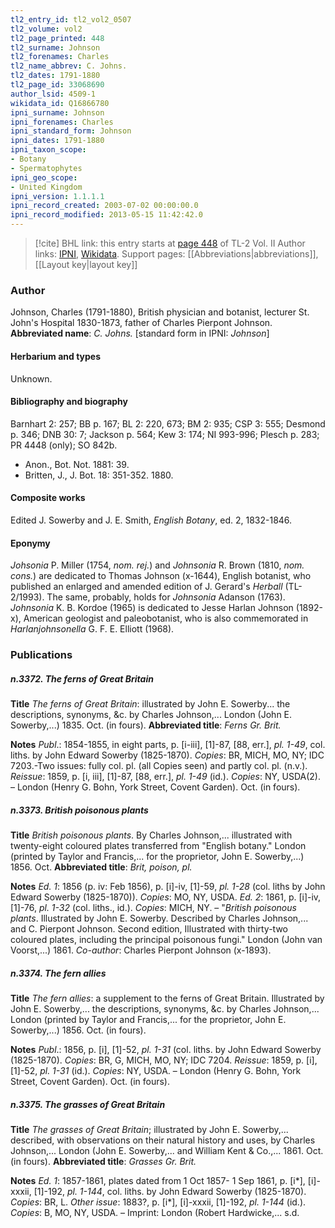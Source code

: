 ```yaml
---
tl2_entry_id: tl2_vol2_0507
tl2_volume: vol2
tl2_page_printed: 448
tl2_surname: Johnson
tl2_forenames: Charles
tl2_name_abbrev: C. Johns.
tl2_dates: 1791-1880
tl2_page_id: 33068690
author_lsid: 4509-1
wikidata_id: Q16866780
ipni_surname: Johnson
ipni_forenames: Charles
ipni_standard_form: Johnson
ipni_dates: 1791-1880
ipni_taxon_scope: 
- Botany
- Spermatophytes
ipni_geo_scope: 
- United Kingdom
ipni_version: 1.1.1.1
ipni_record_created: 2003-07-02 00:00:00.0
ipni_record_modified: 2013-05-15 11:42:42.0
---
```


> [!cite] BHL link: this entry starts at [page 448](https://www.biodiversitylibrary.org/page/33068690) of TL-2 Vol. II
> Author links: [IPNI](https://www.ipni.org/a/4509-1), [Wikidata](https://www.wikidata.org/wiki/Q16866780). Support pages: [[Abbreviations|abbreviations]], [[Layout key|layout key]]

### Author

Johnson, Charles (1791-1880), British physician and botanist, lecturer St. John's Hospital 1830-1873, father of Charles Pierpont Johnson. 
**Abbreviated name**: *C. Johns.* \[standard form in IPNI: *Johnson*\]

#### Herbarium and types

Unknown.

#### Bibliography and biography

Barnhart 2: 257; BB p. 167; BL 2: 220, 673; BM 2: 935; CSP 3: 555; Desmond p. 346; DNB 30: 7; Jackson p. 564; Kew 3: 174; NI 993-996; Plesch p. 283; PR 4448 (only); SO 842b.
- Anon., Bot. Not. 1881: 39.
- Britten, J., J. Bot. 18: 351-352. 1880.

#### Composite works

Edited J. Sowerby and J. E. Smith, *English Botany*, ed. 2, 1832-1846.

#### Eponymy

*Johsonia* P. Miller (1754, *nom. rej.*) and *Johnsonia* R. Brown (1810, *nom. cons.*) are dedicated to Thomas Johnson (x-1644), English botanist, who published an enlarged and amended edition of J. Gerard's *Herball* (TL-2/1993). The same, probably, holds for *Johnsonia* Adanson (1763). *Johnsonia* K. B. Kordoe (1965) is dedicated to Jesse Harlan Johnson (1892-x), American geologist and paleobotanist, who is also commemorated in *Harlanjohnsonella* G. F. E. Elliott (1968).

### Publications

##### n.3372. The ferns of Great Britain

**Title**
*The ferns of Great Britain*: illustrated by John E. Sowerby... the descriptions, synonyms, &c. by Charles Johnson,... London (John E. Sowerby,...) 1835. Oct. (in fours).
**Abbreviated title**: *Ferns Gr. Brit.*

**Notes**
*Publ*.: 1854-1855, in eight parts, p. \[i-iii\], \[1\]-87, \[88, err.\], *pl. 1-49*, col. liths. by John Edward Sowerby (1825-1870). *Copies*: BR, MICH, MO, NY; IDC 7203.-Two issues: fully col. pl. (all Copies seen) and partly col. pl. (n.v.).
*Reissue*: 1859, p. \[i, iii\], \[1\]-87, \[88, err.\], *pl. 1-49* (id.). *Copies*: NY, USDA(2). – London (Henry G. Bohn, York Street, Covent Garden). Oct. (in fours).

##### n.3373. British poisonous plants

**Title**
*British poisonous plants*. By Charles Johnson,... illustrated with twenty-eight coloured plates transferred from "English botany." London (printed by Taylor and Francis,... for the proprietor, John E. Sowerby,...) 1856. Oct.
**Abbreviated title**: *Brit, poison, pl.*

**Notes**
*Ed. 1*: 1856 (p. iv: Feb 1856), p. \[i\]-iv, \[1\]-59, *pl. 1-28* (col. liths by John Edward Sowerby (1825-1870)). *Copies*: MO, NY, USDA.
*Ed. 2*: 1861, p. \[i\]-iv, \[1\]-76, *pl. 1-32* (col. liths., id.).
*Copies*: MICH, NY. – "*British poisonous plants*. Illustrated by John E. Sowerby. Described by Charles Johnson,... and C. Pierpont Johnson. Second edition, Illustrated with thirty-two coloured plates, including the principal poisonous fungi." London (John van Voorst,...) 1861. *Co-author*: Charles Pierpont Johnson (x-1893).

##### n.3374. The fern allies

**Title**
*The fern allies*: a supplement to the ferns of Great Britain. Illustrated by John E. Sowerby,... the descriptions, synonyms, &c. by Charles Johnson,... London (printed by Taylor and Francis,... for the proprietor, John E. Sowerby,...) 1856. Oct. (in fours).

**Notes**
*Publ*.: 1856, p. \[i\], \[1\]-52, *pl. 1-31* (col. liths. by John Edward Sowerby (1825-1870). *Copies*: BR, G, MICH, MO, NY; IDC 7204.
*Reissue*: 1859, p. \[i\], \[1\]-52, *pl. 1-31* (id.). *Copies*: NY, USDA. – London (Henry G. Bohn, York Street, Covent Garden). Oct. (in fours).

##### n.3375. The grasses of Great Britain

**Title**
*The grasses of Great Britain*; illustrated by John E. Sowerby,... described, with observations on their natural history and uses, by Charles Johnson,... London (John E. Sowerby,... and William Kent & Co.,... 1861. Oct. (in fours).
**Abbreviated title**: *Grasses Gr. Brit.*

**Notes**
*Ed. 1*: 1857-1861, plates dated from 1 Oct 1857- 1 Sep 1861, p. \[i\*\], \[i\]-xxxii, \[1\]-192, *pl. 1-144*, col. liths. by John Edward Sowerby (1825-1870). *Copies*: BR, L.
*Other issue*: 1883?, p. \[i\*\], \[i\]-xxxii, \[1\]-192, *pl. 1-144* (id.). *Copies*: B, MO, NY, USDA. – Imprint: London (Robert Hardwicke,... s.d.

